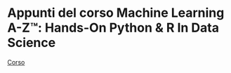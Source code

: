 # Appunti del corso Machine Learning A-Z™: Hands-On Python & R In Data Science

[Corso](https://www.udemy.com/machinelearning/)
